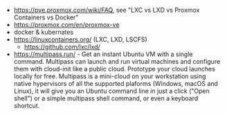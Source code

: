 - https://pve.proxmox.com/wiki/FAQ, see "LXC vs LXD vs Proxmox Containers vs Docker"
- https://proxmox.com/en/proxmox-ve
- docker & kubernates
- https://linuxcontainers.org/ (LXC, LXD, LSCFS)
  - https://github.com/lxc/lxd/
- https://multipass.run/ - Get an instant Ubuntu VM with a single command. Multipass can launch and run virtual machines and configure them with cloud-init like a public cloud. Prototype your cloud launches locally for free. Multipass is a mini-cloud on your workstation using native hypervisors of all the supported plaforms (Windows, macOS and Linux), it will give you an Ubuntu command line in just a click ("Open shell") or a simple multipass shell command, or even a keyboard shortcut.